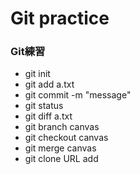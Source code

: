 # Git practice

### Git練習

- git init   
- git add a.txt
- git commit -m "message"
- git status
- git diff a.txt
- git branch canvas
- git checkout canvas
- git merge canvas
- git clone URL add